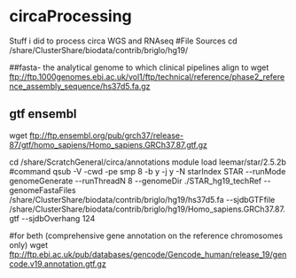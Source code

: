 # circaProcessing
Stuff i did to process circa WGS and RNAseq
#File Sources 
cd /share/ClusterShare/biodata/contrib/briglo/hg19/


##fasta- the analytical genome to which clinical pipelines align to 
wget ftp://ftp.1000genomes.ebi.ac.uk/vol1/ftp/technical/reference/phase2_reference_assembly_sequence/hs37d5.fa.gz

## gtf ensembl
wget ftp://ftp.ensembl.org/pub/grch37/release-87/gtf/homo_sapiens/Homo_sapiens.GRCh37.87.gtf.gz


cd /share/ScratchGeneral/circa/annotations
module load leemar/star/2.5.2b
#command
qsub -V -cwd -pe smp 8 -b y -j y -N starIndex STAR --runMode genomeGenerate --runThreadN 8 --genomeDir ./STAR_hg19_techRef --genomeFastaFiles /share/ClusterShare/biodata/contrib/briglo/hg19/hs37d5.fa --sjdbGTFfile /share/ClusterShare/biodata/contrib/briglo/hg19/Homo_sapiens.GRCh37.87.gtf --sjdbOverhang 124

#for beth  (comprehensive gene annotation on the reference chromosomes only)
wget ftp://ftp.ebi.ac.uk/pub/databases/gencode/Gencode_human/release_19/gencode.v19.annotation.gtf.gz
